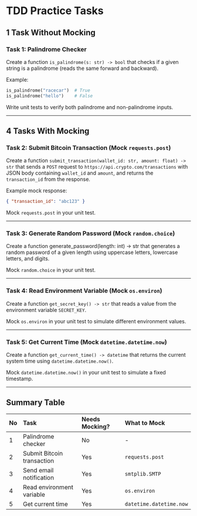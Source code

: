 # TDD Practice Tasks

## 1 Task Without Mocking

### Task 1: Palindrome Checker

Create a function `is_palindrome(s: str) -> bool` that checks if a given string is a palindrome (reads the same forward and backward).

Example:
```python
is_palindrome("racecar")  # True
is_palindrome("hello")    # False
```

Write unit tests to verify both palindrome and non-palindrome inputs.

---

## 4 Tasks With Mocking

### Task 2: Submit Bitcoin Transaction (Mock `requests.post`)

Create a function `submit_transaction(wallet_id: str, amount: float) -> str` that sends a `POST` request to `https://api.crypto.com/transactions` with JSON body containing `wallet_id` and `amount`, and returns the `transaction_id` from the response.

Example mock response:
```json
{ "transaction_id": "abc123" }
```

Mock `requests.post` in your unit test.

---

### Task 3: Generate Random Password (Mock `random.choice`)

Create a function generate_password(length: int) -> str that generates a random password of a given length using uppercase letters, lowercase letters, and digits.

Mock `random.choice` in your unit test.

---

### Task 4: Read Environment Variable (Mock `os.environ`)

Create a function `get_secret_key() -> str` that reads a value from the environment variable `SECRET_KEY`.

Mock `os.environ` in your unit test to simulate different environment values.

---

### Task 5: Get Current Time (Mock `datetime.datetime.now`)

Create a function `get_current_time() -> datetime` that returns the current system time using `datetime.datetime.now()`.

Mock `datetime.datetime.now()` in your unit test to simulate a fixed timestamp.

---

## Summary Table

| No | Task | Needs Mocking? | What to Mock |
|:--|:--|:--|:--|
| 1 | Palindrome checker | No | - |
| 2 | Submit Bitcoin transaction | Yes | `requests.post` |
| 3 | Send email notification | Yes | `smtplib.SMTP` |
| 4 | Read environment variable | Yes | `os.environ` |
| 5 | Get current time | Yes | `datetime.datetime.now` |

